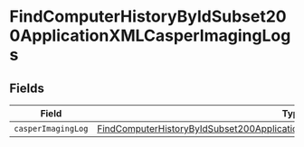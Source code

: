 # FindComputerHistoryByIdSubset200ApplicationXMLCasperImagingLogs


## Fields

| Field                                                                                                                                                                                         | Type                                                                                                                                                                                          | Required                                                                                                                                                                                      | Description                                                                                                                                                                                   |
| --------------------------------------------------------------------------------------------------------------------------------------------------------------------------------------------- | --------------------------------------------------------------------------------------------------------------------------------------------------------------------------------------------- | --------------------------------------------------------------------------------------------------------------------------------------------------------------------------------------------- | --------------------------------------------------------------------------------------------------------------------------------------------------------------------------------------------- |
| `casperImagingLog`                                                                                                                                                                            | [FindComputerHistoryByIdSubset200ApplicationXMLCasperImagingLogsCasperImagingLog](../../models/operations/findcomputerhistorybyidsubset200applicationxmlcasperimaginglogscasperimaginglog.md) | :heavy_minus_sign:                                                                                                                                                                            | N/A                                                                                                                                                                                           |